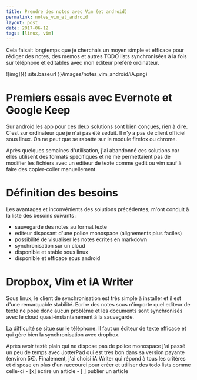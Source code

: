 ```yaml
---
title: Prendre des notes avec Vim (et android)
permalink: notes_vim_et_android
layout: post
date: 2017-06-12
tags: [linux, vim]
---
```



Cela faisait longtemps que je cherchais un moyen simple et efficace pour
rédiger des notes, des memos et autres TODO lists synchronisées à la fois sur
téléphone et editables avec mon editeur préféré ordinateur.

![img]({{ site.baseurl }}/images/notes_vim_android/iA.png)

# Premiers essais avec Evernote et Google Keep

Sur android les app pour ces deux solutions sont bien conçues, rien à dire.
C'est sur ordinateur que je n'ai pas été seduit. Il n'y a pas de client
officiel sous linux. On ne peut que se rabatte sur le module firefox ou chrome.

Après quelques semaines d'utilisation, j'ai abandonné ces solutions car elles
utilisent des formats specifiques et ne me permettaient pas de modifier les
fichiers avec un editeur de texte comme gedit ou vim sauf à  faire des
copier-coller manuellement.

# Définition des besoins

Les avantages et inconvénients des solutions précédentes, m'ont conduit à la
liste des besoins suivants :

* sauvegarde des notes au format texte
* editeur disposant d'une police monospace (alignements plus faciles)
* possibilité de visualiser les notes écrites en markdown
* synchronisation sur un cloud
* disponible et stable sous linux
* disponible et efficace sous android

# Dropbox, Vim et iA Writer

Sous linux, le client de synchronisation est très simple à installer et il est
d'une remarquable stabilité. Ecrire des notes sous n'importe quel editeur de
texte ne pose donc aucun problème et les documents sont synchronisés avec le
cloud quasi-instantanément à la sauvegarde.

La difficulté se situe sur le téléphone. Il faut un éditeur de texte efficace
et qui gère bien la synchronisation avec dropbox.

Après avoir testé plain qui ne dispose pas de police monospace j'ai passé un
peu de temps avec JotterPad qui est très bon dans sa version payante (environ
5€).  Finalement, j'ai choisi iA Writer qui répond à tous les critères et
dispose en plus d'un raccourci pour créer et utiliser des todo lists comme
celle-ci
    - [x] écrire un article
    - [ ] publier un article



